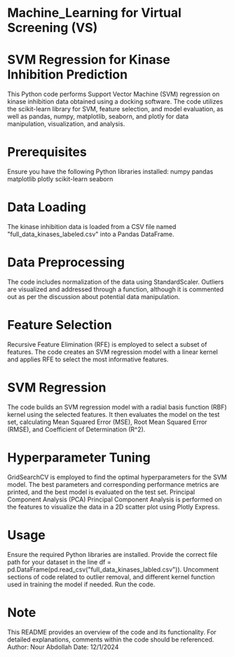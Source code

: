 # Machine_Learning for Virtual Screening (VS)
# SVM Regression for Kinase Inhibition Prediction
This Python code performs Support Vector Machine (SVM) regression on kinase inhibition data obtained using a docking software. The code utilizes the scikit-learn library for SVM, feature selection, and model evaluation, as well as pandas, numpy, matplotlib, seaborn, and plotly for data manipulation, visualization, and analysis.
# Prerequisites
Ensure you have the following Python libraries installed:
numpy
pandas
matplotlib
plotly
scikit-learn
seaborn
# Data Loading
The kinase inhibition data is loaded from a CSV file named "full_data_kinases_labeled.csv" into a Pandas DataFrame.
# Data Preprocessing
The code includes normalization of the data using StandardScaler. Outliers are visualized and addressed through a function, although it is commented out as per the discussion about potential data manipulation.
# Feature Selection
Recursive Feature Elimination (RFE) is employed to select a subset of features. The code creates an SVM regression model with a linear kernel and applies RFE to select the most informative features.
# SVM Regression
The code builds an SVM regression model with a radial basis function (RBF) kernel using the selected features. It then evaluates the model on the test set, calculating Mean Squared Error (MSE), Root Mean Squared Error (RMSE), and Coefficient of Determination (R^2).
# Hyperparameter Tuning
GridSearchCV is employed to find the optimal hyperparameters for the SVM model. The best parameters and corresponding performance metrics are printed, and the best model is evaluated on the test set.
Principal Component Analysis (PCA)
Principal Component Analysis is performed on the features to visualize the data in a 2D scatter plot using Plotly Express.
# Usage
Ensure the required Python libraries are installed.
Provide the correct file path for your dataset in the line df = pd.DataFrame(pd.read_csv("full_data_kinases_labled.csv")).
Uncomment sections of code related to outlier removal, and different kernel function used in training the model if needed.
Run the code.
# Note
This README provides an overview of the code and its functionality. For detailed explanations, comments within the code should be referenced.
Author: Nour Abdollah
Date: 12/1/2024


